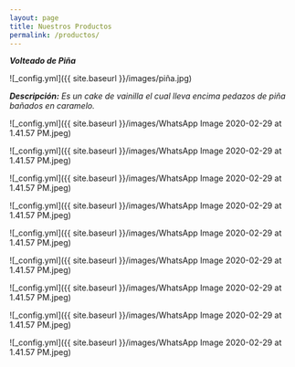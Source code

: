 ```yaml
---
layout: page
title: Nuestros Productos 
permalink: /productos/
---
```


___Volteado de Piña___

![_config.yml]({{ site.baseurl }}/images/piña.jpg)

___Descripción:___ _Es un cake de vainilla el cual lleva encima pedazos de piña bañados en caramelo._  


![_config.yml]({{ site.baseurl }}/images/WhatsApp Image 2020-02-29 at 1.41.57 PM.jpeg)


![_config.yml]({{ site.baseurl }}/images/WhatsApp Image 2020-02-29 at 1.41.57 PM.jpeg)


![_config.yml]({{ site.baseurl }}/images/WhatsApp Image 2020-02-29 at 1.41.57 PM.jpeg)


![_config.yml]({{ site.baseurl }}/images/WhatsApp Image 2020-02-29 at 1.41.57 PM.jpeg)


![_config.yml]({{ site.baseurl }}/images/WhatsApp Image 2020-02-29 at 1.41.57 PM.jpeg)


![_config.yml]({{ site.baseurl }}/images/WhatsApp Image 2020-02-29 at 1.41.57 PM.jpeg)


![_config.yml]({{ site.baseurl }}/images/WhatsApp Image 2020-02-29 at 1.41.57 PM.jpeg)


![_config.yml]({{ site.baseurl }}/images/WhatsApp Image 2020-02-29 at 1.41.57 PM.jpeg)


![_config.yml]({{ site.baseurl }}/images/WhatsApp Image 2020-02-29 at 1.41.57 PM.jpeg)

